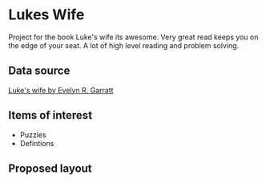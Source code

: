 Lukes Wife
========================
Project for the book Luke's wife its awesome. Very great read keeps you on the edge of your seat. A lot of high level reading and problem solving. 

Data source
--------------------------
[Luke's wife by Evelyn R. Garratt](https://www.gutenberg.org/ebooks/71564)

Items of interest
--------------------------
- Puzzles
- Defintions


Proposed layout
-----------------------------


